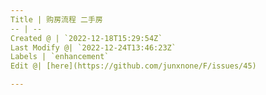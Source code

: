 ```yaml
---
Title | 购房流程 二手房
-- | --
Created @ | `2022-12-18T15:29:54Z`
Last Modify @| `2022-12-24T13:46:23Z`
Labels | `enhancement`
Edit @| [here](https://github.com/junxnone/F/issues/45)

---
```


